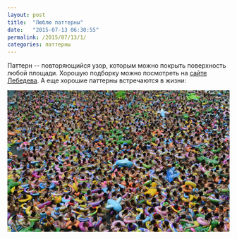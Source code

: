 ```yaml
---
layout: post
title:  "Люблю паттерны"
date:   "2015-07-13 06:30:55"
permalink: /2015/07/13/1/
categories: паттерны
---
```


Паттерн -- повторяющийся узор, которым можно покрыть поверхность любой
площади. Хорошую подборку можно посмотреть на
[сайте Лебедева](http://www.artlebedev.ru/everything/pattern/). А еще
хорошие паттерны встречаются в жизни:

![zerg rush](/assets/static/pool-china.jpg)

